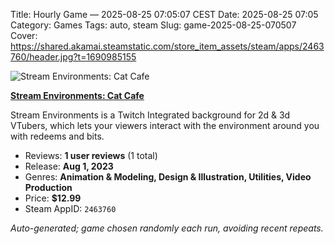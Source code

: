 Title: Hourly Game — 2025-08-25 07:05:07 CEST
Date: 2025-08-25 07:05
Category: Games
Tags: auto, steam
Slug: game-2025-08-25-070507
Cover: https://shared.akamai.steamstatic.com/store_item_assets/steam/apps/2463760/header.jpg?t=1690985155

![Stream Environments: Cat Cafe](https://shared.akamai.steamstatic.com/store_item_assets/steam/apps/2463760/header.jpg?t=1690985155)

**[Stream Environments: Cat Cafe](https://store.steampowered.com/app/2463760/)**

Stream Environments is a Twitch Integrated background for 2d &amp; 3d VTubers, which lets your viewers interact with the environment around you with redeems and bits.

- Reviews: **1 user reviews** (1 total)
- Release: **Aug 1, 2023**
- Genres: **Animation & Modeling, Design & Illustration, Utilities, Video Production**
- Price: **$12.99**
- Steam AppID: `2463760`

*Auto-generated; game chosen randomly each run, avoiding recent repeats.*
